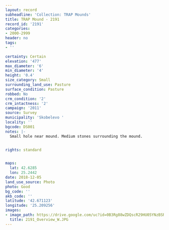 ```yaml
---
layout: record
subheadline: 'Collection: TRAP Mounds'
title: TRAP Mound - 2191
record_id: '2191'
categories:
- 2000-2999
header: no
tags:
- ''

certainty: Certain
elevation: '477'
max_diameter: '6'
min_diameter: '4'
height: '0.4'
size_category: Small
surrounding_land_use: Pasture
surface_condition: Pasture
robbed: No
crm_condition: '2'
crm_intactness: '2'
campaign: '2011'
source: Survey
municipality: 'Skobelevo '
locality: ''
bgcode: DS001
notes: |-
  Small hole near mound. Medium stones surrounding the mound.


rights: standard


maps:
  lat: 42.6285
  lon: 25.2442
date: 2018-12-05
land_use_source: Photo
photo: Good
bg_code: ''
akb_code: ''
latitude: '42.671123'
longitude: '25.209256'
images:
- image_path: https://drive.google.com/uc?id=0B3Rg88wZDQscR29HU05YNzBSRjg
  title: 2191_Overview_W.JPG
---
```

